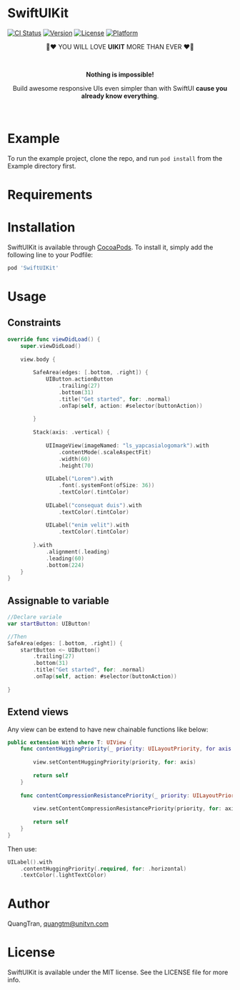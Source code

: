 # SwiftUIKit

[![CI Status](https://img.shields.io/travis/QuangTran/DeclarativeUI.svg?style=flat)](https://travis-ci.org/QuangTran/SwiftUIKit)
[![Version](https://img.shields.io/cocoapods/v/DeclarativeUI.svg?style=flat)](https://cocoapods.org/pods/DeclarativeUI)
[![License](https://img.shields.io/cocoapods/l/DeclarativeUI.svg?style=flat)](https://cocoapods.org/pods/DeclarativeUI)
[![Platform](https://img.shields.io/cocoapods/p/DeclarativeUI.svg?style=flat)](https://cocoapods.org/pods/DeclarativeUI)

<p align="center">🚀❤️ YOU WILL LOVE <b>UIKIT</b> MORE THAN EVER ❤️🚀</p>
<br/>
<p align="center"><b>Nothing is impossible!</b></p>
<p align="center">Build awesome responsive UIs even simpler than with SwiftUI <b>cause you already know everything</b>.</p>
<br/>

# Example

To run the example project, clone the repo, and run `pod install` from the Example directory first.

# Requirements

# Installation

SwiftUIKit is available through [CocoaPods](https://cocoapods.org). To install
it, simply add the following line to your Podfile:

```ruby
pod 'SwiftUIKit'
```
# Usage
## Constraints
```swift
override func viewDidLoad() {
    super.viewDidLoad()
    
    view.body {
        
        SafeArea(edges: [.bottom, .right]) {
            UIButton.actionButton
                .trailing(27)
                .bottom(31)
                .title("Get started", for: .normal)
                .onTap(self, action: #selector(buttonAction))
            
        }
        
        Stack(axis: .vertical) {
            
            UIImageView(imageNamed: "ls_yapcasialogomark").with
                .contentMode(.scaleAspectFit)
                .width(60)
                .height(70)
            
            UILabel("Lorem").with
                .font(.systemFont(ofSize: 36))
                .textColor(.tintColor)
            
            UILabel("consequat duis").with
                .textColor(.tintColor)
            
            UILabel("enim velit").with
                .textColor(.tintColor)
            
        }.with
            .alignment(.leading)
            .leading(60)
            .bottom(224)
    }
}
```
## Assignable to variable
```swift
//Declare variale
var startButton: UIButton!

//Then
SafeArea(edges: [.bottom, .right]) {
    startButton <~ UIButton()
        .trailing(27)
        .bottom(31)
        .title("Get started", for: .normal)
        .onTap(self, action: #selector(buttonAction))
    
}
```
## Extend views
Any view can be extend to have new chainable functions like below:
```swift
public extension With where T: UIView {
    func contentHuggingPriority(_ priority: UILayoutPriority, for axis: NSLayoutConstraint.Axis) -> Self {
        
        view.setContentHuggingPriority(priority, for: axis)
        
        return self
    }
    
    func contentCompressionResistancePriority(_ priority: UILayoutPriority, for axis: NSLayoutConstraint.Axis) -> Self {
        
        view.setContentCompressionResistancePriority(priority, for: axis)
        
        return self
    }
}

```
Then use:
```swift
UILabel().with
    .contentHuggingPriority(.required, for: .horizontal)
    .textColor(.lightTextColor)
```
# Author

QuangTran, quangtm@unitvn.com

# License

SwiftUIKit is available under the MIT license. See the LICENSE file for more info.
